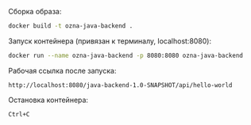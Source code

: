 Сборка образа:
```bash
docker build -t ozna-java-backend .
```

Запуск контейнера (привязан к терминалу, localhost:8080):
```bash
docker run --name ozna-java-backend -p 8080:8080 ozna-java-backend

```

Рабочая ссылка после запуска:
```
http://localhost:8080/java-backend-1.0-SNAPSHOT/api/hello-world
```

Остановка контейнера:
```
Ctrl+C

```
